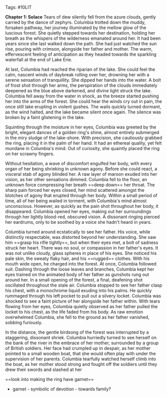 Tags: #10LIT 

**Chapter 1: Solace**
Tears of dew silently fell from the azure clouds, gently carried by the dance of zephyrs. Columbia trotted down the muddy, forsaken pathway, her journey illuminated by the mellow glow of the luscious forest. She quietly stepped towards her destination, holding her breath as the whispers of the wilderness emanated around her. It had been years since she last walked down the path. She had just watched the sun rise, pouring with crimson, alongside her father and mother. The warm, effervescent feeling of anticipation as they headed towards the sparkling waterfall at the end of Lake Erie. 

At last, Columbia had reached the riparian of the lake. She could feel the calm, nascent winds of daybreak rolling over her, drowning her with a serene sensation of tranquillity. She dipped her hands into the water. A bolt of frost shot through her arms, the perspiration of the clouds immediately deepened as the blue above darkened, and divine light struck the lake. Columbia fell away from the water in shock, as the breeze started pushing her into the arms of the forest. She could hear the winds cry out in pain, the once still lake erupting in violent gushes. The wails quickly turned dormant, as the wind halted, and the lake became silent once again. The silence was broken by a faint glistening in the lake. 

Squinting through the moisture in her eyes, Columbia was greeted by the bright, elegant dances of a golden ring's shine, almost entirely submerged in the miry sludge of the lake-shore. With precision, she cautiously grabbed the ring, placing it in the palm of her hand. It had an ethereal quality, yet felt mundane in Columbia's mind. Out of curiosity, she quaintly placed the ring on her scrawny fingers. 

Without hesitation, a wave of discomfort engulfed her body, with every organ of her being shrieking in unknown agony. Before she could react, a visceral stab of agony blinded her. A raw layer of maroon exuded into her vision, as her other sensations dimmed. Columbia fell to the floor, an unknown force compressing her breath ==deep down== her throat. The sharp pain forced her eyes closed, her mind scattered amongst the blotches of agony that erupted through her body. Within a small period of time, all of her being wailed in torment, with Columbia's mind almost unconscious. However, as quickly as the pain shot throughout her body, it disappeared. Columbia opened her eyes, making out her surroundings through her lightly blood-red, obscured vision. A dissonant ringing pierced her eardrums, only to be soothed by a voice she hadn't heard in years.

Columbia turned around ecstatically to see her father. His voice, while distinctly respectable, was distorted beyond her understanding. She saw him ==grasp his rifle tightly==, but when their eyes met, a bolt of sadness struck her heart. There was no soul, or compassion in her father's eyes. It was not unlike cloudy, glass spheres in place of his eyes. She noticed his pale skin, the sweaty flaky hair, and his ==rugged== clothes. With his mouth wide open, he charged into the forest. At once, Columbia followed suit. Dashing through the loose leaves and branches, Columbia kept her eyes trained on the animated body of her father as gunshots rung out around her. In a small opening of the forest, a final, deafening shot oscillated throughout the stale air. Columbia stopped to see her father clasp his chest, with a monochrome liquid exuding into his palms. He quickly rummaged through his left pocket to pull out a silvery locket. Columbia was shocked to see a faint picture of her alongside her father within. With tears flowing from her eyes, Columbia quietly observed as her father pulled the locket to his chest, as the life faded from his body. As raw emotion overwhelmed Columbia, she fell to the ground as her father vanished, sobbing furiously.

In the distance, the gentle birdsong of the forest was interrupted by a staggering, dissonant shriek. Columbia hurriedly turned to see herself on the bank of the river in the embrace of her mother, surrounded by a group of British soldiers. Her face had crumpled up in despair, as her mother pointed to a small wooden boat, that she would often play with under the supervision of her parents. Columbia tearfully watched herself climb into the boat, as her mother stood strong and fought off the soldiers until they drew their swords and slashed at her 



==look into making the ring have garnet==
- garnet - symbolic of devotion - towards family?